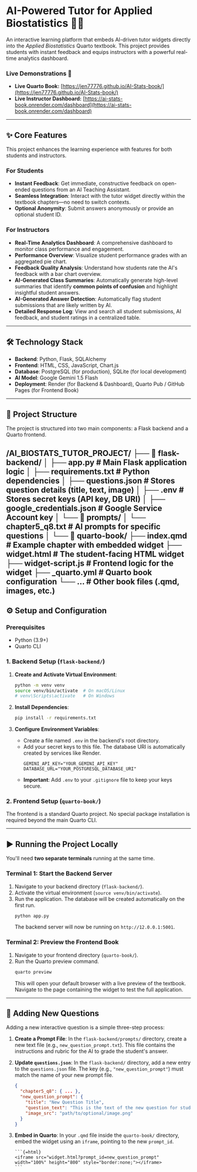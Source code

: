# AI-Powered Tutor for Applied Biostatistics 🧪🤖

An interactive learning platform that embeds AI-driven tutor widgets directly into the *Applied Biostatistics* Quarto textbook. This project provides students with instant feedback and equips instructors with a powerful real-time analytics dashboard.



### Live Demonstrations 🚀

* **Live Quarto Book:** [https://jen77776.github.io/AI-Stats-book/](https://jen77776.github.io/AI-Stats-book/)
* **Live Instructor Dashboard:** [https://ai-stats-book.onrender.com/dashboard](https://ai-stats-book.onrender.com/dashboard)

---

## ✨ Core Features

This project enhances the learning experience with features for both students and instructors.

### For Students
* **Instant Feedback**: Get immediate, constructive feedback on open-ended questions from an AI Teaching Assistant.
* **Seamless Integration**: Interact with the tutor widget directly within the textbook chapters—no need to switch contexts.
* **Optional Anonymity**: Submit answers anonymously or provide an optional student ID.

### For Instructors
* **Real-Time Analytics Dashboard**: A comprehensive dashboard to monitor class performance and engagement.
* **Performance Overview**: Visualize student performance grades with an aggregated pie chart.
* **Feedback Quality Analysis**: Understand how students rate the AI's feedback with a bar chart overview.
* **AI-Generated Class Summaries**: Automatically generate high-level summaries that identify **common points of confusion** and highlight insightful student answers.
* **AI-Generated Answer Detection**: Automatically flag student submissions that are likely written by AI.
* **Detailed Response Log**: View and search all student submissions, AI feedback, and student ratings in a centralized table.

---

## 🛠️ Technology Stack

* **Backend**: Python, Flask, SQLAlchemy
* **Frontend**: HTML, CSS, JavaScript, Chart.js
* **Database**: PostgreSQL (for production), SQLite (for local development)
* **AI Model**: Google Gemini 1.5 Flash
* **Deployment**: Render (for Backend & Dashboard), Quarto Pub / GitHub Pages (for Frontend Book)

---

## 📁 Project Structure

The project is structured into two main components: a Flask backend and a Quarto frontend.

/AI_BIOSTATS_TUTOR_PROJECT/
├── 📁 flask-backend/
│   ├── app.py                 # Main Flask application logic
│   ├── requirements.txt         # Python dependencies
│   ├── questions.json           # Stores question details (title, text, image)
│   ├── .env                     # Stores secret keys (API key, DB URI)
│   ├── google_credentials.json  # Google Service Account key
│   └── 📁 prompts/
│       └── chapter5_q8.txt      # AI prompts for specific questions
│
└── 📁 quarto-book/
├── index.qmd                # Example chapter with embedded widget
├── widget.html              # The student-facing HTML widget
├── widget-script.js         # Frontend logic for the widget
├── _quarto.yml              # Quarto book configuration
└── ...                      # Other book files (.qmd, images, etc.)
---

## ⚙️ Setup and Configuration

### Prerequisites
* Python (3.9+)
* Quarto CLI

### 1. Backend Setup (`flask-backend/`)

1.  **Create and Activate Virtual Environment**:
    ```bash
    python -m venv venv
    source venv/bin/activate  # On macOS/Linux
    # venv\Scripts\activate   # On Windows
    ```

2.  **Install Dependencies**:
    ```bash
    pip install -r requirements.txt
    ```

3.  **Configure Environment Variables**:
    * Create a file named `.env` in the backend's root directory.
    * Add your secret keys to this file. The database URI is automatically created by services like Render.
        ```env
        GEMINI_API_KEY="YOUR_GEMINI_API_KEY"
        DATABASE_URL="YOUR_POSTGRESQL_DATABASE_URI"
        ```
    * **Important**: Add `.env` to your `.gitignore` file to keep your keys secure.

### 2. Frontend Setup (`quarto-book/`)
The frontend is a standard Quarto project. No special package installation is required beyond the main Quarto CLI.

---

## ▶️ Running the Project Locally

You'll need **two separate terminals** running at the same time.

### Terminal 1: Start the Backend Server

1.  Navigate to your backend directory (`flask-backend/`).
2.  Activate the virtual environment (`source venv/bin/activate`).
3.  Run the application. The database will be created automatically on the first run.
    ```bash
    python app.py
    ```
    The backend server will now be running on `http://12.0.0.1:5001`.

### Terminal 2: Preview the Frontend Book

1.  Navigate to your frontend directory (`quarto-book/`).
2.  Run the Quarto preview command.
    ```bash
    quarto preview
    ```
    This will open your default browser with a live preview of the textbook. Navigate to the page containing the widget to test the full application.

---

## 📝 Adding New Questions

Adding a new interactive question is a simple three-step process:

1.  **Create a Prompt File**: In the `flask-backend/prompts/` directory, create a new text file (e.g., `new_question_prompt.txt`). This file contains the instructions and rubric for the AI to grade the student's answer.

2.  **Update `questions.json`**: In the `flask-backend/` directory, add a new entry to the `questions.json` file. The key (e.g., `"new_question_prompt"`) must match the name of your new prompt file.
    ```json
    {
      "chapter5_q8": { ... },
      "new_question_prompt": {
        "title": "New Question Title",
        "question_text": "This is the text of the new question for students.",
        "image_src": "path/to/optional/image.png"
      }
    }
    ```

3.  **Embed in Quarto**: In your `.qmd` file inside the `quarto-book/` directory, embed the widget using an `iframe`, pointing to the new `prompt_id`.
    ````
    ```{=html}
    <iframe src="widget.html?prompt_id=new_question_prompt" width="100%" height="800" style="border:none;"></iframe>
    ```
    ````